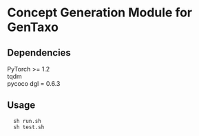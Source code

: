 # Concept Generation Module for GenTaxo

## Dependencies
PyTorch >= 1.2  
tqdm   
pycoco 
dgl = 0.6.3

## Usage
```
  sh run.sh
  sh test.sh
```
